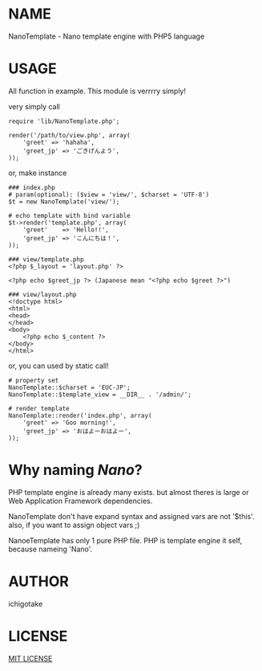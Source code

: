 # NAME

NanoTemplate - Nano template engine with PHP5 language

# USAGE

All function in example. This module is verrrry simply!

very simply call

    require 'lib/NanoTemplate.php';

    render('/path/to/view.php', array(
        'greet' => 'hahaha',
        'greet_jp' => 'ごきげんよう',
    ));

or, make instance

    ### index.php
    # param(optional): ($view = 'view/', $charset = 'UTF-8')
    $t = new NanoTemplate('view/');

    # echo template with bind variable
    $t->render('template.php', array(
        'greet'    => 'Hello!!',
        'greet_jp' => 'こんにちは！',
    ));

    ### view/template.php
    <?php $_layout = 'layout.php' ?>
    
    <?php echo $greet_jp ?> (Japanese mean "<?php echo $greet ?>")

    ### view/layout.php
    <!doctype html>
    <html>
    <head>
    </head>
    <body>
        <?php echo $_content ?>
    </body>
    </html>

or, you can used by static call!

    # property set
    NanoTemplate::$charset = 'EUC-JP';
    NanoTemplate::$template_view = __DIR__ . '/admin/';

    # render template
    NanoTemplate::render('index.php', array(
        'greet' => 'Goo morning!',
        'greet_jp' => 'おはよーおはよー',
    ));

# Why naming *Nano*?

PHP template engine is already many exists. but almost theres is large or Web Application Framework dependencies.

NanoTemplate don't have expand syntax and assigned vars are not '$this'. also, if you want to assign object vars ;)

NanoeTemplate has only 1 pure PHP file. PHP is template engine it self, because nameing 'Nano'.

# AUTHOR

ichigotake

# LICENSE

[MIT LICENSE](http://opensource.org/licenses/MIT)

